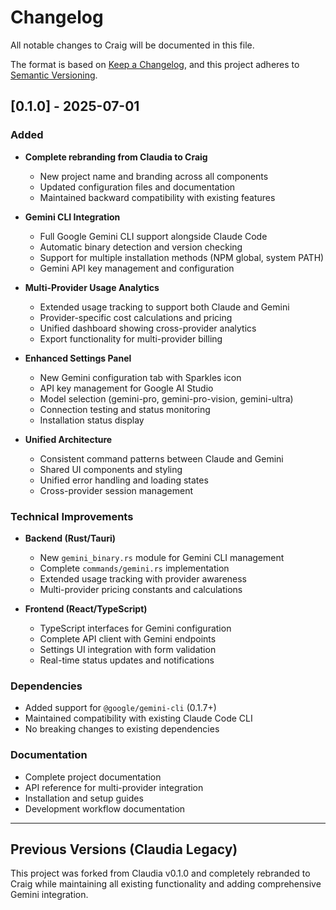 # Changelog

All notable changes to Craig will be documented in this file.

The format is based on [Keep a Changelog](https://keepachangelog.com/en/1.0.0/),
and this project adheres to [Semantic Versioning](https://semver.org/spec/v2.0.0.html).

## [0.1.0] - 2025-07-01

### Added
- **Complete rebranding from Claudia to Craig**
  - New project name and branding across all components
  - Updated configuration files and documentation
  - Maintained backward compatibility with existing features

- **Gemini CLI Integration**
  - Full Google Gemini CLI support alongside Claude Code
  - Automatic binary detection and version checking
  - Support for multiple installation methods (NPM global, system PATH)
  - Gemini API key management and configuration

- **Multi-Provider Usage Analytics**
  - Extended usage tracking to support both Claude and Gemini
  - Provider-specific cost calculations and pricing
  - Unified dashboard showing cross-provider analytics
  - Export functionality for multi-provider billing

- **Enhanced Settings Panel**
  - New Gemini configuration tab with Sparkles icon
  - API key management for Google AI Studio
  - Model selection (gemini-pro, gemini-pro-vision, gemini-ultra)
  - Connection testing and status monitoring
  - Installation status display

- **Unified Architecture**
  - Consistent command patterns between Claude and Gemini
  - Shared UI components and styling
  - Unified error handling and loading states
  - Cross-provider session management

### Technical Improvements
- **Backend (Rust/Tauri)**
  - New `gemini_binary.rs` module for Gemini CLI management
  - Complete `commands/gemini.rs` implementation
  - Extended usage tracking with provider awareness
  - Multi-provider pricing constants and calculations

- **Frontend (React/TypeScript)**
  - TypeScript interfaces for Gemini configuration
  - Complete API client with Gemini endpoints
  - Settings UI integration with form validation
  - Real-time status updates and notifications

### Dependencies
- Added support for `@google/gemini-cli` (0.1.7+)
- Maintained compatibility with existing Claude Code CLI
- No breaking changes to existing dependencies

### Documentation
- Complete project documentation
- API reference for multi-provider integration
- Installation and setup guides
- Development workflow documentation

---

## Previous Versions (Claudia Legacy)

This project was forked from Claudia v0.1.0 and completely rebranded to Craig while maintaining all existing functionality and adding comprehensive Gemini integration.